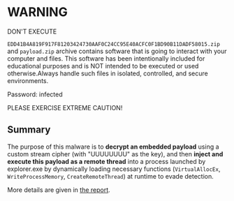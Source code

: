 # WARNING

DON'T EXECUTE 

`EDD41B4A819F917F81203424730AAF0C24CC95E40ACFC0F1BD90B11DADF58015.zip` and `payload.zip` archive contains software that is going to interact with your computer and files. This software has been intentionally included for educational purposes and is NOT intended to be executed or used otherwise.Always handle such files in isolated, controlled, and secure environments.

Password: infected

PLEASE EXERCISE EXTREME CAUTION!

## Summary

The purpose of this malware is to **decrypt an embedded payload** using a custom stream cipher (with "UUUUUUUU" as the key), and then **inject and execute this payload as a remote thread** into a process launched by explorer.exe by dynamically loading necessary functions (`VirtualAllocEx`, `WriteProcessMemory`, `CreateRemoteThread`) at runtime to evade detection.


More details are given in [the report](report.md).
